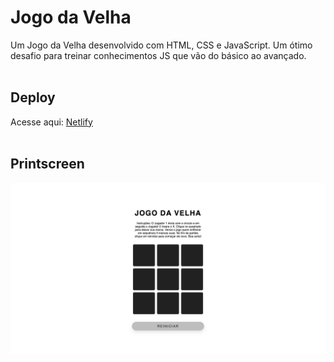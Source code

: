 # Jogo da Velha

Um Jogo da Velha desenvolvido com HTML, CSS e JavaScript. Um ótimo desafio para treinar conhecimentos JS que vão do básico ao avançado.
<br>
<br>

## Deploy

Acesse aqui: [Netlify](jogo-da-velha-glayson-b-santos.netlify.app)
<br>
<br>

## Printscreen

![](./images/print.png)
